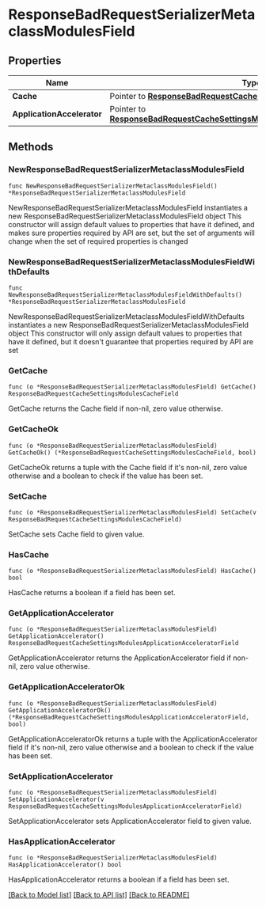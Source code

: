 # ResponseBadRequestSerializerMetaclassModulesField

## Properties

Name | Type | Description | Notes
------------ | ------------- | ------------- | -------------
**Cache** | Pointer to [**ResponseBadRequestCacheSettingsModulesCacheField**](ResponseBadRequestCacheSettingsModulesCacheField.md) |  | [optional] 
**ApplicationAccelerator** | Pointer to [**ResponseBadRequestCacheSettingsModulesApplicationAcceleratorField**](ResponseBadRequestCacheSettingsModulesApplicationAcceleratorField.md) |  | [optional] 

## Methods

### NewResponseBadRequestSerializerMetaclassModulesField

`func NewResponseBadRequestSerializerMetaclassModulesField() *ResponseBadRequestSerializerMetaclassModulesField`

NewResponseBadRequestSerializerMetaclassModulesField instantiates a new ResponseBadRequestSerializerMetaclassModulesField object
This constructor will assign default values to properties that have it defined,
and makes sure properties required by API are set, but the set of arguments
will change when the set of required properties is changed

### NewResponseBadRequestSerializerMetaclassModulesFieldWithDefaults

`func NewResponseBadRequestSerializerMetaclassModulesFieldWithDefaults() *ResponseBadRequestSerializerMetaclassModulesField`

NewResponseBadRequestSerializerMetaclassModulesFieldWithDefaults instantiates a new ResponseBadRequestSerializerMetaclassModulesField object
This constructor will only assign default values to properties that have it defined,
but it doesn't guarantee that properties required by API are set

### GetCache

`func (o *ResponseBadRequestSerializerMetaclassModulesField) GetCache() ResponseBadRequestCacheSettingsModulesCacheField`

GetCache returns the Cache field if non-nil, zero value otherwise.

### GetCacheOk

`func (o *ResponseBadRequestSerializerMetaclassModulesField) GetCacheOk() (*ResponseBadRequestCacheSettingsModulesCacheField, bool)`

GetCacheOk returns a tuple with the Cache field if it's non-nil, zero value otherwise
and a boolean to check if the value has been set.

### SetCache

`func (o *ResponseBadRequestSerializerMetaclassModulesField) SetCache(v ResponseBadRequestCacheSettingsModulesCacheField)`

SetCache sets Cache field to given value.

### HasCache

`func (o *ResponseBadRequestSerializerMetaclassModulesField) HasCache() bool`

HasCache returns a boolean if a field has been set.

### GetApplicationAccelerator

`func (o *ResponseBadRequestSerializerMetaclassModulesField) GetApplicationAccelerator() ResponseBadRequestCacheSettingsModulesApplicationAcceleratorField`

GetApplicationAccelerator returns the ApplicationAccelerator field if non-nil, zero value otherwise.

### GetApplicationAcceleratorOk

`func (o *ResponseBadRequestSerializerMetaclassModulesField) GetApplicationAcceleratorOk() (*ResponseBadRequestCacheSettingsModulesApplicationAcceleratorField, bool)`

GetApplicationAcceleratorOk returns a tuple with the ApplicationAccelerator field if it's non-nil, zero value otherwise
and a boolean to check if the value has been set.

### SetApplicationAccelerator

`func (o *ResponseBadRequestSerializerMetaclassModulesField) SetApplicationAccelerator(v ResponseBadRequestCacheSettingsModulesApplicationAcceleratorField)`

SetApplicationAccelerator sets ApplicationAccelerator field to given value.

### HasApplicationAccelerator

`func (o *ResponseBadRequestSerializerMetaclassModulesField) HasApplicationAccelerator() bool`

HasApplicationAccelerator returns a boolean if a field has been set.


[[Back to Model list]](../README.md#documentation-for-models) [[Back to API list]](../README.md#documentation-for-api-endpoints) [[Back to README]](../README.md)


